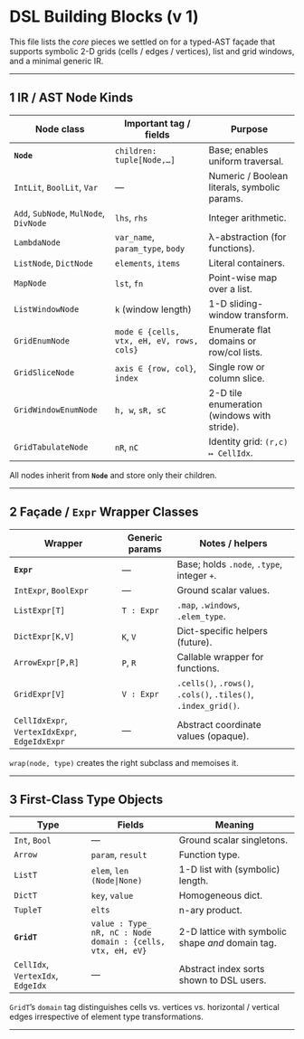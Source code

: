 # DSL Building Blocks (v 1)

This file lists the *core* pieces we settled on for a typed-AST façade that supports
symbolic 2-D grids (cells / edges / vertices), list and grid windows, and a minimal
generic IR.

---

## 1  IR / AST Node Kinds

| Node class | Important tag / fields | Purpose |
|------------|------------------------|---------|
| **`Node`** | `children: tuple[Node,…]` | Base; enables uniform traversal. |
| `IntLit`, `BoolLit`, `Var` | — | Numeric / Boolean literals, symbolic params. |
| `Add`, `SubNode`, `MulNode`, `DivNode` | `lhs`, `rhs` | Integer arithmetic. |
| `LambdaNode` | `var_name`, `param_type`, `body` | λ-abstraction (for functions). |
| `ListNode`, `DictNode` | `elements`, `items` | Literal containers. |
| `MapNode` | `lst`, `fn` | Point-wise map over a list. |
| `ListWindowNode` | `k` (window length) | 1-D sliding-window transform. |
| `GridEnumNode` | `mode ∈ {cells, vtx, eH, eV, rows, cols}` | Enumerate flat domains or row/col lists. |
| `GridSliceNode` | `axis ∈ {row, col}`, `index` | Single row or column slice. |
| `GridWindowEnumNode` | `h, w`, `sR, sC` | 2-D tile enumeration (windows with stride). |
| `GridTabulateNode` | `nR`, `nC` | Identity grid: `(r,c) ↦ CellIdx`. |

All nodes inherit from **`Node`** and store only their children.

---

## 2  Façade / `Expr` Wrapper Classes

| Wrapper | Generic params | Notes / helpers |
|---------|----------------|-----------------|
| **`Expr`** | —  | Base; holds `.node`, `.type`, integer `+`. |
| `IntExpr`, `BoolExpr` | —  | Ground scalar values. |
| `ListExpr[T]` | `T : Expr` | `.map`, `.windows`, `.elem_type`. |
| `DictExpr[K,V]` | `K`, `V` | Dict-specific helpers (future). |
| `ArrowExpr[P,R]` | `P`, `R` | Callable wrapper for functions. |
| `GridExpr[V]` | `V : Expr` | `.cells()`, `.rows()`, `.cols()`, `.tiles()`, `.index_grid()`. |
| `CellIdxExpr`, `VertexIdxExpr`, `EdgeIdxExpr` | — | Abstract coordinate values (opaque). |

`wrap(node, type)` creates the right subclass and memoises it.

---

## 3  First-Class Type Objects

| Type | Fields | Meaning |
|------|--------|---------|
| `Int`, `Bool` | — | Ground scalar singletons. |
| `Arrow` | `param`, `result` | Function type. |
| `ListT` | `elem`, `len (Node\|None)` | 1-D list with (symbolic) length. |
| `DictT` | `key`, `value` | Homogeneous dict. |
| `TupleT` | `elts` | n-ary product. |
| **`GridT`** | `value : Type_`<br>`nR, nC : Node`<br>`domain : {cells, vtx, eH, eV}` | 2-D lattice with symbolic shape *and* domain tag. |
| `CellIdx`, `VertexIdx`, `EdgeIdx` | — | Abstract index sorts shown to DSL users. |

`GridT`’s `domain` tag distinguishes cells vs. vertices vs. horizontal /
vertical edges irrespective of element type transformations.

---
